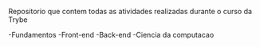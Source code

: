 Repositorio que contem todas as atividades realizadas durante o curso da Trybe

-Fundamentos
-Front-end
-Back-end
-Ciencia da computacao
